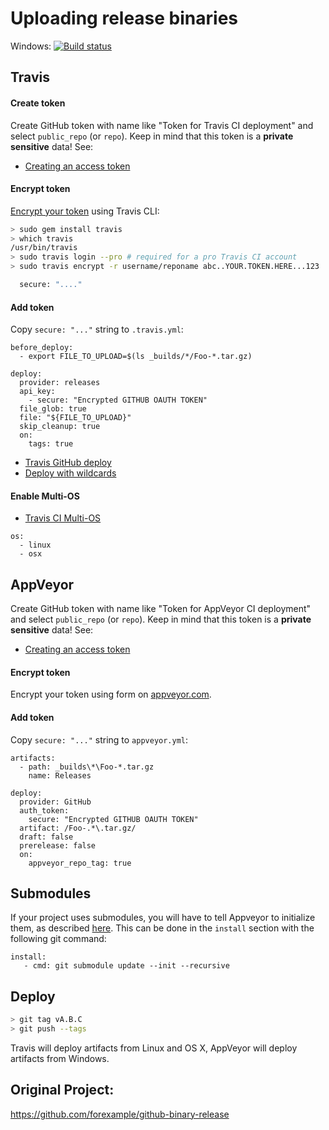 # Uploading release binaries


Windows: [![Build status](https://ci.appveyor.com/api/projects/status/6gmmtit4n11oj40g?svg=true)](https://ci.appveyor.com/project/unknownv2/github-binary-release-ci)

## Travis

#### Create token

Create GitHub token with name like "Token for Travis CI deployment" and select `public_repo` (or `repo`). Keep in mind that this token is a **private sensitive** data! See:
  * [Creating an access token](https://help.github.com/articles/creating-an-access-token-for-command-line-use)

#### Encrypt token

[Encrypt your token](http://docs.travis-ci.com/user/encryption-keys) using Travis CLI:

```bash
> sudo gem install travis
> which travis
/usr/bin/travis
> sudo travis login --pro # required for a pro Travis CI account
> sudo travis encrypt -r username/reponame abc..YOUR.TOKEN.HERE...123

  secure: "...."
```

#### Add token

Copy `secure: "..."` string to `.travis.yml`:

```
before_deploy:
  - export FILE_TO_UPLOAD=$(ls _builds/*/Foo-*.tar.gz)

deploy:
  provider: releases
  api_key:
    - secure: "Encrypted GITHUB OAUTH TOKEN"
  file_glob: true
  file: "${FILE_TO_UPLOAD}"
  skip_cleanup: true
  on:
    tags: true
```

* [Travis GitHub deploy](http://docs.travis-ci.com/user/deployment/releases/)
* [Deploy with wildcards](http://stackoverflow.com/a/28579635/2288008)

#### Enable Multi-OS

* [Travis CI Multi-OS](http://docs.travis-ci.com/user/multi-os/)

```
os:
  - linux
  - osx
```

## AppVeyor

Create GitHub token with name like "Token for AppVeyor CI deployment" and select `public_repo` (or `repo`). Keep in mind that this token is a **private sensitive** data! See:
  * [Creating an access token](https://help.github.com/articles/creating-an-access-token-for-command-line-use)

#### Encrypt token

Encrypt your token using form on [appveyor.com](https://ci.appveyor.com/tools/encrypt).

#### Add token

Copy `secure: "..."` string to `appveyor.yml`:

```
artifacts:
  - path: _builds\*\Foo-*.tar.gz
    name: Releases

deploy:
  provider: GitHub
  auth_token:
    secure: "Encrypted GITHUB OAUTH TOKEN"
  artifact: /Foo-.*\.tar.gz/
  draft: false
  prerelease: false
  on:
    appveyor_repo_tag: true
```

## Submodules

If your project uses submodules, you will have to tell Appveyor to initialize them, as described [here](http://www.appveyor.com/docs/how-to/private-git-sub-modules).  This can be done in the `install` section with the following git command:

```
install:
   - cmd: git submodule update --init --recursive
```

## Deploy

```bash
> git tag vA.B.C
> git push --tags
```

Travis will deploy artifacts from Linux and OS X, AppVeyor will deploy artifacts from Windows.

## Original Project: 

https://github.com/forexample/github-binary-release